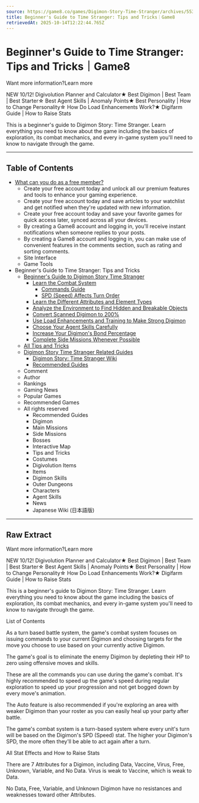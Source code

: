 ```yaml
---
source: https://game8.co/games/Digimon-Story-Time-Stranger/archives/553555
title: Beginner's Guide to Time Stranger: Tips and Tricks｜Game8
retrievedAt: 2025-10-14T12:22:44.765Z
---
```


# Beginner's Guide to Time Stranger: Tips and Tricks｜Game8

Want more information?Learn more

NEW 10/12! Digivolution Planner and Calculator★ Best Digimon | Best Team | Best Starter☆ Best Agent Skills | Anomaly Points★ Best Personality | How to Change Personality☆ How Do Load Enhancements Work?★ Digifarm Guide | How to Raise Stats

This is a beginner's guide to Digimon Story: Time Stranger. Learn everything you need to know about the game including the basics of exploration, its combat mechanics, and every in-game system you'll need to know to navigate through the game.

---

## Table of Contents

  - [What can you do as a free member?](#membership-modal-title)
    - Create your free account today and unlock all our premium features and tools to enhance your gaming experience.
    - Create your free account today and save articles to your watchlist and get notified when they're updated with new information.
    - Create your free account today and save your favorite games for quick access later, synced across all your devices.
    - By creating a Game8 account and logging in, you'll receive instant notifications when someone replies to your posts.
    - By creating a Game8 account and logging in, you can make use of convenient features in the comments section, such as rating and sorting comments.
    - Site Interface
    - Game Tools
- Beginner's Guide to Time Stranger: Tips and Tricks
  - [Beginner's Guide to Digimon Story Time Stranger](#hl_1)
    - [Learn the Combat System](#hm_1)
      - [Commands Guide](#hs_1)
      - [SPD (Speed) Affects Turn Order](#hs_2)
    - [Learn the Different Attributes and Element Types](#hm_2)
    - [Analyze the Environment to Find Hidden and Breakable Objects](#hm_3)
    - [Convert Scanned Digimon to 200%](#hm_4)
    - [Use Load Enhancements and Training to Make Strong Digimon](#hm_5)
    - [Choose Your Agent Skills Carefully](#hm_6)
    - [Increase Your Digimon's Bond Percentage](#hm_7)
    - [Complete Side Missions Whenever Possible](#hm_8)
  - [All Tips and Tricks](#hl_2)
  - [Digimon Story Time Stranger Related Guides](#hl_3)
    - [Digimon Story: Time Stranger Wiki](#hm_9)
    - [Recommended Guides](#hm_10)
  - Comment
  - Author
  - Rankings
  - Gaming News
  - Popular Games
  - Recommended Games
  - All rights reserved
    - Recommended Guides
    - Digimon
    - Main Missions
    - Side Missions
    - Bosses
    - Interactive Map
    - Tips and Tricks
    - Costumes
    - Digivolution Items
    - Items
    - Digimon Skills
    - Outer Dungeons
    - Characters
    - Agent Skills
    - News
    - Japanese Wiki (日本語版)

---

## Raw Extract

Want more information?Learn more

NEW 10/12! Digivolution Planner and Calculator★ Best Digimon | Best Team | Best Starter☆ Best Agent Skills | Anomaly Points★ Best Personality | How to Change Personality☆ How Do Load Enhancements Work?★ Digifarm Guide | How to Raise Stats

This is a beginner's guide to Digimon Story: Time Stranger. Learn everything you need to know about the game including the basics of exploration, its combat mechanics, and every in-game system you'll need to know to navigate through the game.

List of Contents

As a turn based battle system, the game's combat system focuses on issuing commands to your current Digimon and choosing targets for the move you choose to use based on your currently active Digimon.

The game's goal is to eliminate the enemy Digimon by depleting their HP to zero using offensive moves and skills.

These are all the commands you can use during the game's combat. It's highly recommended to speed up the game's speed during regular exploration to speed up your progression and not get bogged down by every move's animation.

The Auto feature is also recommended if you're exploring an area with weaker Digimon than your roster as you can easily heal up your party after battle.

The game's combat system is a turn-based system where every unit's turn will be based on the Digimon's SPD (Speed) stat. The higher your Digimon's SPD, the more often they'll be able to act again after a turn.

All Stat Effects and How to Raise Stats

There are 7 Attributes for a Digimon, including Data, Vaccine, Virus, Free, Unknown, Variable, and No Data. Virus is weak to Vaccine, which is weak to Data.

No Data, Free, Variable, and Unknown Digimon have no resistances and weaknesses toward other Attributes.
